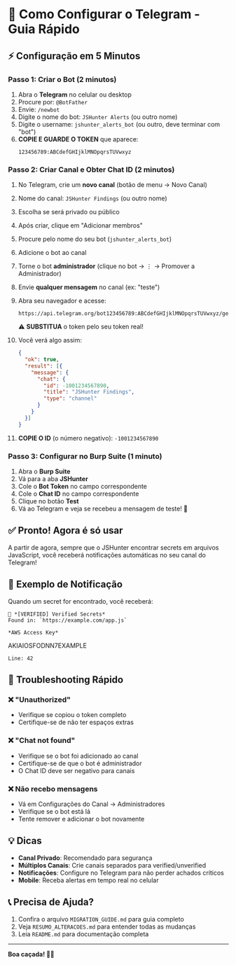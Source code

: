 # 🚀 Como Configurar o Telegram - Guia Rápido

## ⚡ Configuração em 5 Minutos

### Passo 1: Criar o Bot (2 minutos)

1. Abra o **Telegram** no celular ou desktop
2. Procure por: `@BotFather`
3. Envie: `/newbot`
4. Digite o nome do bot: `JSHunter Alerts` (ou outro nome)
5. Digite o username: `jshunter_alerts_bot` (ou outro, deve terminar com "bot")
6. **COPIE E GUARDE O TOKEN** que aparece:
   ```
   123456789:ABCdefGHIjklMNOpqrsTUVwxyz
   ```

### Passo 2: Criar Canal e Obter Chat ID (2 minutos)

1. No Telegram, crie um **novo canal** (botão de menu → Novo Canal)
2. Nome do canal: `JSHunter Findings` (ou outro nome)
3. Escolha se será privado ou público
4. Após criar, clique em "Adicionar membros"
5. Procure pelo nome do seu bot (`jshunter_alerts_bot`)
6. Adicione o bot ao canal
7. Torne o bot **administrador** (clique no bot → ⋮ → Promover a Administrador)
8. Envie **qualquer mensagem** no canal (ex: "teste")

9. Abra seu navegador e acesse:
   ```
   https://api.telegram.org/bot123456789:ABCdefGHIjklMNOpqrsTUVwxyz/getUpdates
   ```
   ⚠️ **SUBSTITUA** o token pelo seu token real!

10. Você verá algo assim:
    ```json
    {
      "ok": true,
      "result": [{
        "message": {
          "chat": {
            "id": -1001234567890,
            "title": "JSHunter Findings",
            "type": "channel"
          }
        }
      }]
    }
    ```

11. **COPIE O ID** (o número negativo): `-1001234567890`

### Passo 3: Configurar no Burp Suite (1 minuto)

1. Abra o **Burp Suite**
2. Vá para a aba **JSHunter**
3. Cole o **Bot Token** no campo correspondente
4. Cole o **Chat ID** no campo correspondente
5. Clique no botão **Test**
6. Vá ao Telegram e veja se recebeu a mensagem de teste! 🎉

## ✅ Pronto! Agora é só usar

A partir de agora, sempre que o JSHunter encontrar secrets em arquivos JavaScript, você receberá notificações automáticas no seu canal do Telegram!

## 📱 Exemplo de Notificação

Quando um secret for encontrado, você receberá:

```
🔴 *[VERIFIED] Verified Secrets*
Found in: `https://example.com/app.js`

*AWS Access Key*
```
AKIAIOSFODNN7EXAMPLE
```
Line: 42
```

## 🔧 Troubleshooting Rápido

### ❌ "Unauthorized"
- Verifique se copiou o token completo
- Certifique-se de não ter espaços extras

### ❌ "Chat not found"
- Verifique se o bot foi adicionado ao canal
- Certifique-se de que o bot é administrador
- O Chat ID deve ser negativo para canais

### ❌ Não recebo mensagens
- Vá em Configurações do Canal → Administradores
- Verifique se o bot está lá
- Tente remover e adicionar o bot novamente

## 💡 Dicas

- **Canal Privado**: Recomendado para segurança
- **Múltiplos Canais**: Crie canais separados para verified/unverified
- **Notificações**: Configure no Telegram para não perder achados críticos
- **Mobile**: Receba alertas em tempo real no celular

## 📞 Precisa de Ajuda?

1. Confira o arquivo `MIGRATION_GUIDE.md` para guia completo
2. Veja `RESUMO_ALTERACOES.md` para entender todas as mudanças
3. Leia `README.md` para documentação completa

---

**Boa caçada! 🎯🔐**

